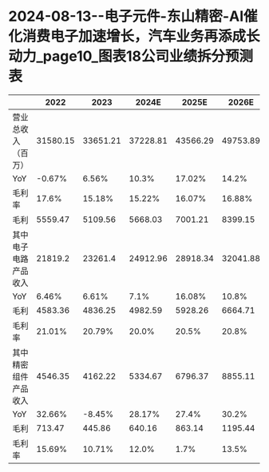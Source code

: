 # 2024-08-13--电子元件-东山精密-AI催化消费电子加速增长，汽车业务再添成长动力_page10_图表18公司业绩拆分预测表

| | 2022 | 2023 | 2024E | 2025E | 2026E |
|---|---|---|---|---|---|
|营业总收入（百万） | 31580.15 | 33651.21 | 37228.81 | 43566.29 | 49753.89 |
|YoY | -0.67% | 6.56% | 10.3% | 17.02% | 14.2% |
|毛利率 | 17.6% | 15.18% | 15.22% | 16.07% | 16.88% |
|毛利 | 5559.47 | 5109.56 | 5668.03 | 7001.21 | 8399.15 |
|其中电子电路产品 <br>收入 | 21819.2 | 23261.4 | 24912.96 | 28918.34 | 32041.88 |
|YoY | 6.46% | 6.61% | 7.1% | 16.08% | 10.8% |
|毛利 | 4583.36 | 4836.25 | 4982.59 | 5928.26 | 6664.71 |
|毛利率 | 21.01% | 20.79% | 20.0% | 20.5% | 20.8% |
|其中精密组件产品<br>收入 | 4546.35 | 4162.22 | 5334.67 | 6796.37 | 8855.11 |
|YoY | 32.66% | -8.45% | 28.17% | 27.4% | 30.2% |
|毛利 | 713.47 | 445.86 | 640.16 | 863.14 | 1195.44 |
|毛利率 | 15.69% | 10.71% | 12.0% | 1.7% | 13.5% |